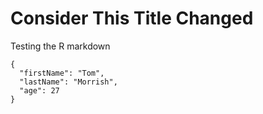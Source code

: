 # Consider This Title Changed

Testing the R markdown

```
{
  "firstName": "Tom",
  "lastName": "Morrish",
  "age": 27
}
```

